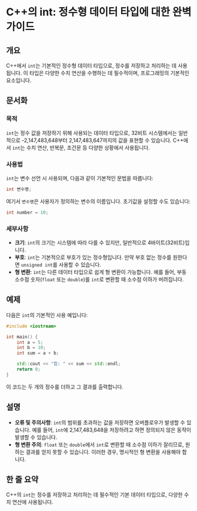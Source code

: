 <!--
Meta Description: # C++의 int: 정수형 데이터 타입에 대한 완벽 가이드 ## 개요 C++에서 `int`는 기본적인 정수형 데이터 타입으로, 정수를 저장하고 처리하는 데 사용됩니다. 이 타입은 다양한 수치 연산을 수행하는 데 필수적이며, 프로그래밍의 기본적인 요소입니다. ## 문서...
Meta Keywords: int, 있습니다, 데이터, 기본적인, 타입으로
-->

# C++의 int: 정수형 데이터 타입에 대한 완벽 가이드

## 개요
C++에서 `int`는 기본적인 정수형 데이터 타입으로, 정수를 저장하고 처리하는 데 사용됩니다. 이 타입은 다양한 수치 연산을 수행하는 데 필수적이며, 프로그래밍의 기본적인 요소입니다.

## 문서화
### 목적
`int`는 정수 값을 저장하기 위해 사용되는 데이터 타입으로, 32비트 시스템에서는 일반적으로 -2,147,483,648부터 2,147,483,647까지의 값을 표현할 수 있습니다. C++에서 `int`는 수치 연산, 반복문, 조건문 등 다양한 상황에서 사용됩니다.

### 사용법
`int`는 변수 선언 시 사용되며, 다음과 같이 기본적인 문법을 따릅니다:

```cpp
int 변수명;
```

여기서 `변수명`은 사용자가 정의하는 변수의 이름입니다. 초기값을 설정할 수도 있습니다:

```cpp
int number = 10;
```

### 세부사항
- **크기**: `int`의 크기는 시스템에 따라 다를 수 있지만, 일반적으로 4바이트(32비트)입니다.
- **부호**: `int`는 기본적으로 부호가 있는 정수형입니다. 만약 부호 없는 정수를 원한다면 `unsigned int`를 사용할 수 있습니다.
- **형 변환**: `int`는 다른 데이터 타입으로 쉽게 형 변환이 가능합니다. 예를 들어, 부동 소수점 숫자(`float` 또는 `double`)를 `int`로 변환할 때 소수점 이하가 버려집니다.

## 예제
다음은 `int`의 기본적인 사용 예입니다:

```cpp
#include <iostream>

int main() {
    int a = 5;
    int b = 10;
    int sum = a + b;

    std::cout << "합: " << sum << std::endl;
    return 0;
}
```

이 코드는 두 개의 정수를 더하고 그 결과를 출력합니다.

## 설명
- **오류 및 주의사항**: `int`의 범위를 초과하는 값을 저장하면 오버플로우가 발생할 수 있습니다. 예를 들어, `int`에 2,147,483,648을 저장하려고 하면 정의되지 않은 동작이 발생할 수 있습니다.
- **형 변환 주의**: `float` 또는 `double`에서 `int`로 변환할 때 소수점 이하가 잘리므로, 원하는 결과를 얻지 못할 수 있습니다. 이러한 경우, 명시적인 형 변환을 사용해야 합니다.

## 한 줄 요약
C++의 `int`는 정수를 저장하고 처리하는 데 필수적인 기본 데이터 타입으로, 다양한 수치 연산에 사용됩니다.
